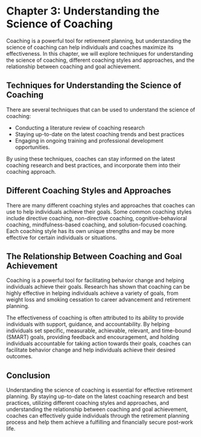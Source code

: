 Chapter 3: Understanding the Science of Coaching
================================================

Coaching is a powerful tool for retirement planning, but understanding the science of coaching can help individuals and coaches maximize its effectiveness. In this chapter, we will explore techniques for understanding the science of coaching, different coaching styles and approaches, and the relationship between coaching and goal achievement.

Techniques for Understanding the Science of Coaching
----------------------------------------------------

There are several techniques that can be used to understand the science of coaching:

* Conducting a literature review of coaching research
* Staying up-to-date on the latest coaching trends and best practices
* Engaging in ongoing training and professional development opportunities.

By using these techniques, coaches can stay informed on the latest coaching research and best practices, and incorporate them into their coaching approach.

Different Coaching Styles and Approaches
----------------------------------------

There are many different coaching styles and approaches that coaches can use to help individuals achieve their goals. Some common coaching styles include directive coaching, non-directive coaching, cognitive-behavioral coaching, mindfulness-based coaching, and solution-focused coaching. Each coaching style has its own unique strengths and may be more effective for certain individuals or situations.

The Relationship Between Coaching and Goal Achievement
------------------------------------------------------

Coaching is a powerful tool for facilitating behavior change and helping individuals achieve their goals. Research has shown that coaching can be highly effective in helping individuals achieve a variety of goals, from weight loss and smoking cessation to career advancement and retirement planning.

The effectiveness of coaching is often attributed to its ability to provide individuals with support, guidance, and accountability. By helping individuals set specific, measurable, achievable, relevant, and time-bound (SMART) goals, providing feedback and encouragement, and holding individuals accountable for taking action towards their goals, coaches can facilitate behavior change and help individuals achieve their desired outcomes.

Conclusion
----------

Understanding the science of coaching is essential for effective retirement planning. By staying up-to-date on the latest coaching research and best practices, utilizing different coaching styles and approaches, and understanding the relationship between coaching and goal achievement, coaches can effectively guide individuals through the retirement planning process and help them achieve a fulfilling and financially secure post-work life.
